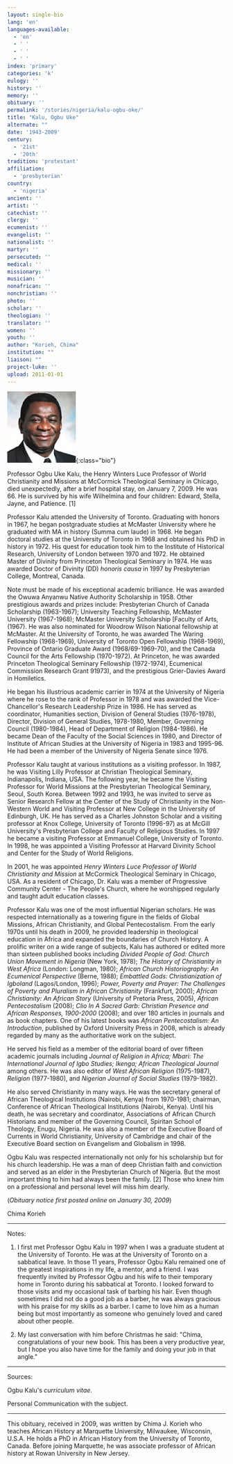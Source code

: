 ```yaml
---
layout: single-bio
lang: 'en'
languages-available:
  - 'en'
  - ' '
  - ' '
  - ' '
index: 'primary'
categories: 'k'
eulogy: ''
history: ''
memory: ''
obituary: ''
permalink: '/stories/nigeria/kalu-ogbu-oke/'
title: "Kalu, Ogbu Uke"
alternate: ""
date: '1943-2009'
century:
  - '21st'
  - '20th'
tradition: 'protestant'
affiliation:
  - 'presbyterian'
country:
  - 'nigeria'
ancient: ''
artist: ''
catechist: ''
clergy: ''
ecumenist: ''
evangelist: ''
nationalist: ''
martyr: ''
persecuted: ''
medical: ''
missionary: ''
musician: ''
nonafrican: ''
nonchristian: ''
photo: ''
scholar: ''
theologian: ''
translator: ''
women: ''
youth: ''
author: "Korieh, Chima"
institution: ""
liaison: ""
project-luke: ''
upload: 2011-01-01
---
```


![Ogbu Uke Kalu](/images/bio-pics/nigeria/kalu-ogbu-oke/Ogbu_Kalu.jpg){:class="bio"}

Professor Ogbu Uke Kalu, the Henry Winters Luce Professor of World Christianity and Missions at McCormick Theological Seminary in Chicago, died unexpectedly, after a brief hospital stay, on January 7, 2009. He was 66. He is survived by his wife Wilhelmina and four children: Edward, Stella, Jayne, and Patience. [1]

Professor Kalu attended the University of Toronto. Graduating with honors in 1967, he began postgraduate studies at McMaster University where he graduated with MA in history (Summa cum laude) in 1968. He began doctoral studies at the University of Toronto in 1968 and obtained his PhD in history in 1972. His quest for education took him to the Institute of Historical Research, University of London between 1970 and 1972. He obtained Master of Divinity from Princeton Theological Seminary in 1974. He was awarded Doctor of Divinity (DD) *honoris causa* in 1997 by Presbyterian College, Montreal, Canada.

Note must be made of his exceptional academic brilliance. He was awarded the Owuwa Anyanwu Native Authority Scholarship in 1958. Other prestigious awards and prizes include: Presbyterian Church of Canada Scholarship (1963-1967); University Teaching Fellowship, McMaster University (1967-1968); McMaster University Scholarship [Faculty of Arts, (1967). He was also nominated for Woodrow Wilson National fellowship at McMaster. At the University of Toronto, he was awarded The Waring Fellowship (1968-1969), University of Toronto Open Fellowship (1968-1969), Province of Ontario Graduate Award (1968/69-1969-70), and the Canada Council for the Arts Fellowship (1970-1972). At Princeton, he was awarded Princeton Theological Seminary Fellowship (1972-1974), Ecumenical Commission Research Grant 91973), and the prestigious Grier-Davies Award in Homiletics.

He began his illustrious academic carrier in 1974 at the University of Nigeria where he rose to the rank of Professor in 1978 and was awarded the Vice-Chancellor's Research Leadership Prize in 1986. He has served as coordinator, Humanities section, Division of General Studies (1976-1978), Director, Division of General Studies, 1978-1980, Member, Governing Council (1980-1984), Head of Department of Religion (1984-1986). He became Dean of the Faculty of the Social Sciences in 1980, and Director of Institute of African Studies at the University of Nigeria in 1983 and 1995-96.  He had been a member of the University of Nigeria Senate since 1976.

Professor Kalu taught at various institutions as a visiting professor. In 1987, he was Visiting Lilly Professor at Christian Theological Seminary, Indianapolis, Indiana, USA. The following year, he became the Visiting Professor for World Missions at the Presbyterian Theological Seminary, Seoul, South Korea. Between 1992 and 1993, he was invited to serve as Senior Research Fellow at the Center of the Study of Christianity in the Non-Western World and Visiting Professor at New College in the University of Edinburgh, UK. He has served as a Charles Johnston Scholar and a visiting professor at Knox College, University of Toronto (1996-97) as at McGill University's Presbyterian College and Faculty of Religious Studies. In 1997 he became a visiting Professor at Emmanuel College, University of Toronto. In 1998, he was appointed a Visiting Professor at Harvard Divinity School and Center for the Study of World Religions.

In 2001, he was appointed *Henry Winters Luce Professor of World Christianity and Mission* at McCormick Theological Seminary in Chicago, USA. As a resident of Chicago, Dr. Kalu was a member of Progressive Community Center - The People's Church, where he worshipped regularly and taught adult education classes.

Professor Kalu was one of the most influential Nigerian scholars. He was respected internationally as a towering figure in the fields of Global Missions, African Christianity, and Global Pentecostalism. From the early 1970s until his death in 2009, he provided leadership in theological education in Africa and expanded the boundaries of Church History. A prolific writer on a wide range of subjects, Kalu has authored or edited more than sixteen published books including *Divided People of God: Church Union Movement in Nigeria* (New York, 1978); *The History of Christianity in West Africa* (London: Longman, 1980); *African Church Historiography: An Ecumenical Perspective* (Berne, 1988); *Embattled Gods: Christianization of Igboland* (Lagos/London, 1996); *Power, Poverty and Prayer: The Challenges of Poverty and Pluralism in African Christianity* (Frankfurt, 2000); *African Christianity: An African Story* (University of Pretoria Press, 2005), *African Pentecostalism* (2008); *Clio In A Sacred Garb: Christian Presence and African Responses, 1900-2000* (2008); and over 180 articles in journals and as book chapters. One of his latest books was *African Pentecostalism: An Introduction*, published by Oxford University Press in 2008, which is already regarded by many as the authoritative work on the subject.

He served his field as a member of the editorial board of over fifteen academic journals including *Journal of Religion in Africa; Mbari: The International Journal of Igbo Studies; Ikenga; African Theological Journal* among others. He was also editor of *West African Religion* (1975-1987), *Religion* (1977-1980), and *Nigerian Journal of Social Studies* (1979-1982).

He also served Christianity in many ways. He was the secretary general of African Theological Institutions (Nairobi, Kenya) from 1970-1981; chairman, Conference of African Theological Institutions (Nairobi, Kenya). Until his death, he was secretary and coordinator, Associations of African Church Historians and member of the Governing Council, Spiritan School of Theology, Enugu, Nigeria. He was also a member of the Executive Board of Currents in World Christianity, University of Cambridge and chair of the Executive Board section on Evangelism and Globalism in 1998.

Ogbu Kalu was respected internationally not only for his scholarship but for his church leadership. He was a man of deep Christian faith and conviction and served as an elder in the Presbyterian Church of Nigeria.  But the most important thing to him had always been the family. [2] Those who knew him on a professional and personal level will miss him dearly.

(*Obituary notice first posted online on January 30, 2009*)

Chima Korieh

---

Notes:

1. I first met Professor Ogbu Kalu in 1997 when I was a graduate student at the University of Toronto. He was at the University of Toronto on a sabbatical leave. In those 11 years, Professor Ogbu Kalu remained one of the greatest inspirations in my life, a mentor, and a friend. I was frequently invited by Professor Ogbu and his wife to their temporary home in Toronto during his sabbatical at Toronto. I looked forward to those visits and my occasional task of barbing his hair. Even though sometimes I did not do a good job as a barber, he was always gracious with his praise for my skills as a barber. I came to love him as a human being but most importantly as someone who genuinely loved and cared about other people.

2. My last conversation with him before Christmas he said: "Chima, congratulations of your new book. This has been a very productive year, but I hope you also have time for the family and doing your job in that angle."

---

Sources:

Ogbu Kalu's *curriculum vitae*.

Personal Communication with the subject.

---

This obituary, received in 2009, was written by Chima J. Korieh who teaches African History at Marquette University, Milwaukee, Wisconsin, U.S.A. He holds a PhD in African History from the University of Toronto, Canada. Before joining Marquette, he was associate professor of African history at Rowan University in New Jersey.